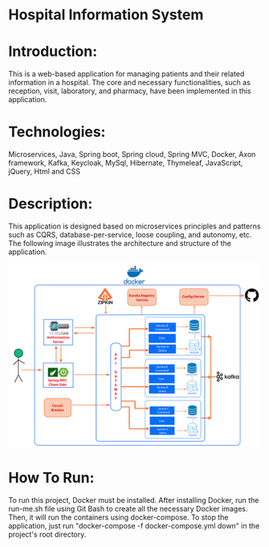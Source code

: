 # Hospital Information System

# Introduction:
This is a web-based application for managing patients and their related information in a hospital. The core and necessary functionalities, such as reception, visit, laboratory, and pharmacy, have been implemented in this application.

# Technologies:
Microservices, Java, Spring boot, Spring cloud, Spring MVC,
Docker, Axon framework, Kafka, Keycloak, MySql, Hibernate, Thymeleaf, JavaScript, jQuery, Html and CSS

# Description:
This application is designed based on microservices principles and patterns such as CQRS, database-per-service, loose coupling, and autonomy, etc.
The following image illustrates the architecture and structure of the application.

![image info](picture.png)

# How To Run:
To run this project, Docker must be installed.
After installing Docker, run the run-me.sh file using Git Bash to create all the necessary Docker images. Then, it will run the containers using docker-compose.
To stop the application, just run "docker-compose -f docker-compose.yml down" in the project's root directory.




